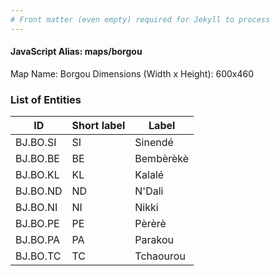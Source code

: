 ```yaml
---
# Front matter (even empty) required for Jekyll to process
---
```


#### JavaScript Alias: maps/borgou

Map Name: Borgou
Dimensions (Width x Height): 600x460

### List of Entities

ID | Short label | Label
---|---|---|
BJ.BO.SI|SI|Sinendé
BJ.BO.BE|BE|Bembèrèkè
BJ.BO.KL|KL|Kalalé
BJ.BO.ND|ND|N\'Dali
BJ.BO.NI|NI|Nikki
BJ.BO.PE|PE|Pèrèrè
BJ.BO.PA|PA|Parakou
BJ.BO.TC|TC|Tchaourou
